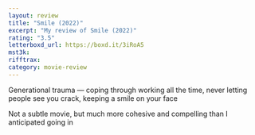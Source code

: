 ```yaml
---
layout: review
title: "Smile (2022)"
excerpt: "My review of Smile (2022)"
rating: "3.5"
letterboxd_url: https://boxd.it/3iRoA5
mst3k:
rifftrax:
category: movie-review
---
```


Generational trauma — coping through working all the time, never letting people see you crack, keeping a smile on your face

Not a subtle movie, but much more cohesive and compelling than I anticipated going in
